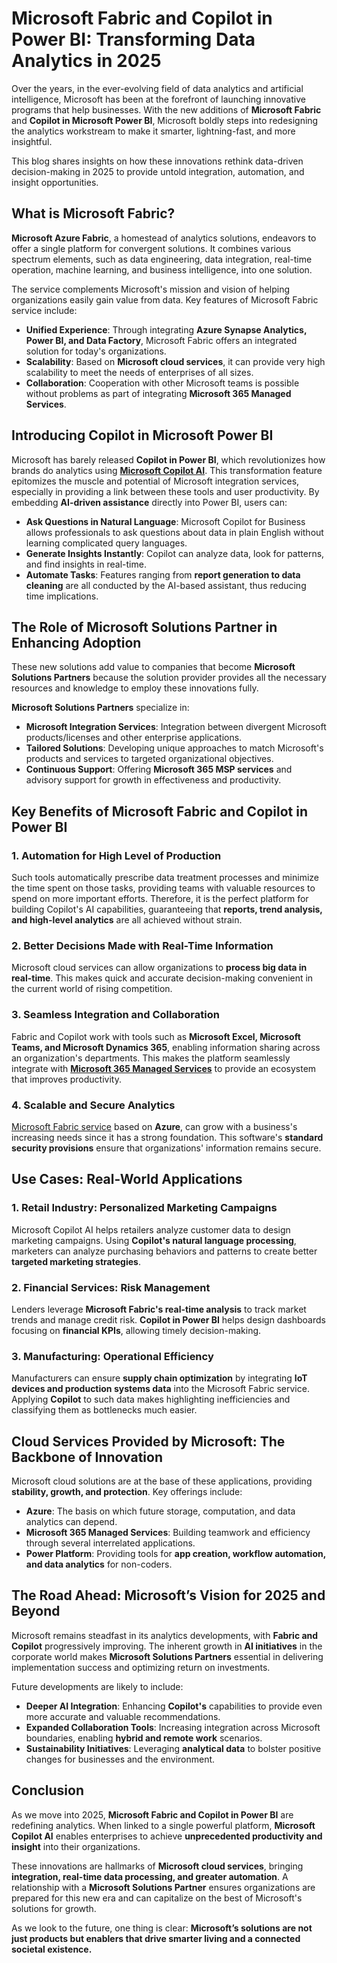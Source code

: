 # Microsoft Fabric and Copilot in Power BI: Transforming Data Analytics in 2025

Over the years, in the ever-evolving field of data analytics and artificial intelligence, Microsoft has been at the forefront of launching innovative programs that help businesses. With the new additions of **Microsoft Fabric** and **Copilot in Microsoft Power BI**, Microsoft boldly steps into redesigning the analytics workstream to make it smarter, lightning-fast, and more insightful.  

This blog shares insights on how these innovations rethink data-driven decision-making in 2025 to provide untold integration, automation, and insight opportunities.  

## What is Microsoft Fabric?  

**Microsoft Azure Fabric**, a homestead of analytics solutions, endeavors to offer a single platform for convergent solutions. It combines various spectrum elements, such as data engineering, data integration, real-time operation, machine learning, and business intelligence, into one solution.  

The service complements Microsoft's mission and vision of helping organizations easily gain value from data. Key features of Microsoft Fabric service include:  

- **Unified Experience**: Through integrating **Azure Synapse Analytics, Power BI, and Data Factory**, Microsoft Fabric offers an integrated solution for today's organizations.  
- **Scalability**: Based on **Microsoft cloud services**, it can provide very high scalability to meet the needs of enterprises of all sizes.  
- **Collaboration**: Cooperation with other Microsoft teams is possible without problems as part of integrating **Microsoft 365 Managed Services**.  

## Introducing Copilot in Microsoft Power BI   

Microsoft has barely released **Copilot in Power BI**, which revolutionizes how brands do analytics using [**Microsoft Copilot AI**](https://www.royalcyber.com/services/microsoft-copilot-solutions/?refer=T&N&utm_source=offpage&utm_medium=Post&utm_campaign=Microsoft). This transformation feature epitomizes the muscle and potential of Microsoft integration services, especially in providing a link between these tools and user productivity. By embedding **AI-driven assistance** directly into Power BI, users can:  

- **Ask Questions in Natural Language**: Microsoft Copilot for Business allows professionals to ask questions about data in plain English without learning complicated query languages.  
- **Generate Insights Instantly**: Copilot can analyze data, look for patterns, and find insights in real-time.  
- **Automate Tasks**: Features ranging from **report generation to data cleaning** are all conducted by the AI-based assistant, thus reducing time implications.  

## The Role of Microsoft Solutions Partner in Enhancing Adoption 

These new solutions add value to companies that become **Microsoft Solutions Partners** because the solution provider provides all the necessary resources and knowledge to employ these innovations fully.  

**Microsoft Solutions Partners** specialize in:  

- **Microsoft Integration Services**: Integration between divergent Microsoft products/licenses and other enterprise applications.  
- **Tailored Solutions**: Developing unique approaches to match Microsoft's products and services to targeted organizational objectives.  
- **Continuous Support**: Offering **Microsoft 365 MSP services** and advisory support for growth in effectiveness and productivity.  

## Key Benefits of Microsoft Fabric and Copilot in Power BI  

### 1. Automation for High Level of Production  
Such tools automatically prescribe data treatment processes and minimize the time spent on those tasks, providing teams with valuable resources to spend on more important efforts. Therefore, it is the perfect platform for building Copilot's AI capabilities, guaranteeing that **reports, trend analysis, and high-level analytics** are all achieved without strain.  

### 2. Better Decisions Made with Real-Time Information  
Microsoft cloud services can allow organizations to **process big data in real-time**. This makes quick and accurate decision-making convenient in the current world of rising competition.  

### 3. Seamless Integration and Collaboration  
Fabric and Copilot work with tools such as **Microsoft Excel, Microsoft Teams, and Microsoft Dynamics 365**, enabling information sharing across an organization's departments. This makes the platform seamlessly integrate with [**Microsoft 365 Managed Services**](https://www.royalcyber.com/services/microsoft-solutions-and-managed-services/?refer=T&N&utm_source=offpage&utm_medium=Post&utm_campaign=Microsoft) to provide an ecosystem that improves productivity.  

### 4. Scalable and Secure Analytics  
[Microsoft Fabric service](https://www.royalcyber.com/technologies/microsoft-fabric-solutions-by-royal-cyber/?refer=T&N&utm_source=offpage&utm_medium=Post&utm_campaign=Microsoft) based on **Azure**, can grow with a business's increasing needs since it has a strong foundation. This software's **standard security provisions** ensure that organizations' information remains secure.  

## Use Cases: Real-World Applications  

### 1. Retail Industry: Personalized Marketing Campaigns  
Microsoft Copilot AI helps retailers analyze customer data to design marketing campaigns. Using **Copilot's natural language processing**, marketers can analyze purchasing behaviors and patterns to create better **targeted marketing strategies**.  

### 2. Financial Services: Risk Management  
Lenders leverage **Microsoft Fabric's real-time analysis** to track market trends and manage credit risk. **Copilot in Power BI** helps design dashboards focusing on **financial KPIs**, allowing timely decision-making.  

### 3. Manufacturing: Operational Efficiency  
Manufacturers can ensure **supply chain optimization** by integrating **IoT devices and production systems data** into the Microsoft Fabric service. Applying **Copilot** to such data makes highlighting inefficiencies and classifying them as bottlenecks much easier.  

## Cloud Services Provided by Microsoft: The Backbone of Innovation  

Microsoft cloud solutions are at the base of these applications, providing **stability, growth, and protection**. Key offerings include:  

- **Azure**: The basis on which future storage, computation, and data analytics can depend.  
- **Microsoft 365 Managed Services**: Building teamwork and efficiency through several interrelated applications.  
- **Power Platform**: Providing tools for **app creation, workflow automation, and data analytics** for non-coders.  

## The Road Ahead: Microsoft’s Vision for 2025 and Beyond  

Microsoft remains steadfast in its analytics developments, with **Fabric and Copilot** progressively improving. The inherent growth in **AI initiatives** in the corporate world makes **Microsoft Solutions Partners** essential in delivering implementation success and optimizing return on investments.  

Future developments are likely to include:  

- **Deeper AI Integration**: Enhancing **Copilot's** capabilities to provide even more accurate and valuable recommendations.  
- **Expanded Collaboration Tools**: Increasing integration across Microsoft boundaries, enabling **hybrid and remote work** scenarios.  
- **Sustainability Initiatives**: Leveraging **analytical data** to bolster positive changes for businesses and the environment.  

## Conclusion  

As we move into 2025, **Microsoft Fabric and Copilot in Power BI** are redefining analytics. When linked to a single powerful platform, **Microsoft Copilot AI** enables enterprises to achieve **unprecedented productivity and insight** into their organizations.  

These innovations are hallmarks of **Microsoft cloud services**, bringing **integration, real-time data processing, and greater automation**. A relationship with a **Microsoft Solutions Partner** ensures organizations are prepared for this new era and can capitalize on the best of Microsoft's solutions for growth.  

As we look to the future, one thing is clear: **Microsoft’s solutions are not just products but enablers that drive smarter living and a connected societal existence.**
